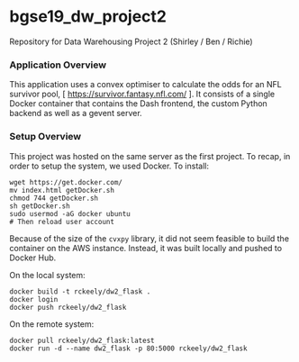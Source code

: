 # bgse19_dw_project2
Repository for Data Warehousing Project 2 (Shirley / Ben / Richie)

### Application Overview
This application uses a convex optimiser to calculate the odds for an NFL survivor pool, [ https://survivor.fantasy.nfl.com/ ]. It consists of a single Docker container that contains the Dash frontend, the custom Python backend as well as a gevent server.

### Setup Overview
This project was hosted on the same server as the first project. To recap, in order to setup the system, we used Docker. To install:

``` shell
wget https://get.docker.com/
mv index.html getDocker.sh
chmod 744 getDocker.sh
sh getDocker.sh
sudo usermod -aG docker ubuntu
# Then reload user account
```

Because of the size of the `cvxpy` library, it did not seem feasible to build the container on the AWS instance. Instead, it was built locally and pushed to Docker Hub.

On the local system:
``` shell
docker build -t rckeely/dw2_flask .
docker login
docker push rckeely/dw2_flask
```

On the remote system:
``` shell
docker pull rckeely/dw2_flask:latest
docker run -d --name dw2_flask -p 80:5000 rckeely/dw2_flask
```

